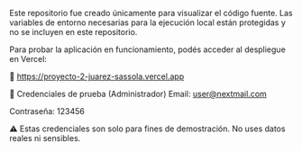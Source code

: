 Este repositorio fue creado únicamente para visualizar el código fuente. Las variables de entorno necesarias para la ejecución local están protegidas y no se incluyen en este repositorio.

Para probar la aplicación en funcionamiento, podés acceder al despliegue en Vercel:

🔗 https://proyecto-2-juarez-sassola.vercel.app

🧪 Credenciales de prueba (Administrador)
Email: user@nextmail.com

Contraseña: 123456

⚠️ Estas credenciales son solo para fines de demostración. No uses datos reales ni sensibles.
